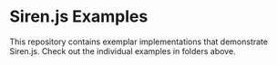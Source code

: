# Siren.js Examples

This repository contains exemplar implementations that demonstrate Siren.js. Check out the individual examples in folders above.
